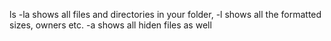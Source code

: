 ls -la shows all files and directories in your folder, -l shows all the formatted sizes, 
owners etc. -a shows all hiden files as well
